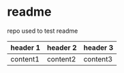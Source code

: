 # readme
repo used to test readme

| header 1 | header 2 | header 3 |
|----------|----------|----------| 
| content1 | content2 | content3 |
 

